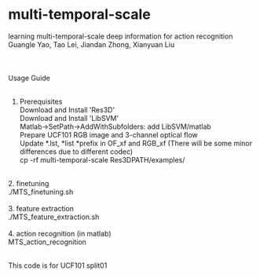 # multi-temporal-scale


learning multi-temporal-scale deep information for action recognition</br>
Guangle Yao, Tao Lei, Jiandan Zhong, Xianyuan Liu</br>
</br>
</br>
</br>
Usage Guide</br>
</br>
1. Prerequisites</br>
Download and Install 'Res3D'</br>
Download and Install 'LibSVM'</br>
Matlab->SetPath->AddWithSubfolders: add LibSVM/matlab</br>
Prepare UCF101 RGB image and 3-channel optical flow</br>
Update *.lst,   *list   *prefix in OF_xf and RGB_xf (There will be some minor differences due to different codec)</br>
cp -rf multi-temporal-scale Res3DPATH/examples/</br>
</br>
2. finetuning</br>
./MTS_finetuning.sh</br>
</br>
3. feature extraction</br>
./MTS_feature_extraction.sh</br>
</br>
4. action recognition (in matlab)</br>
MTS_action_recognition</br>
</br>

This code is for UCF101 split01

